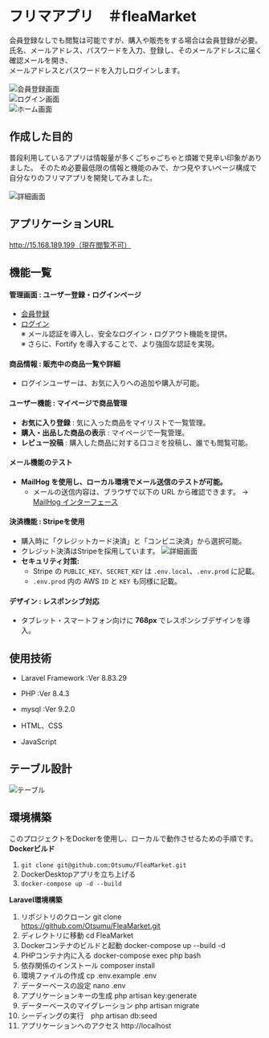 # フリマアプリ　＃fleaMarket

会員登録なしでも閲覧は可能ですが、購入や販売をする場合は会員登録が必要。<br>
氏名、メールアドレス、パスワードを入力、登録し、そのメールアドレスに届く確認メールを開き、<br>
メールアドレスとパスワードを入力しログインします。<br><br>
![会員登録画面](README/images/register.png)<br>
![ログイン画面](README/images/login.png)<br>
![ホーム画面](README/images/home.png)

## 作成した目的
普段利用しているアプリは情報量が多くごちゃごちゃと煩雑で見辛い印象がありました。
そのため必要最低限の情報と機能のみで、かつ見やすいページ構成で自分なりのフリマアプリを開発してみました。<br><br>
![詳細画面](README/images/detail.png)


## アプリケーションURL
http://15.168.189.199（現在閲覧不可）

## 機能一覧

#### 管理画面 : ユーザー登録・ログインページ
- [会員登録](http://localhost/register)
- [ログイン](http://localhost/login)<br>
  ※ メール認証を導入し、安全なログイン・ログアウト機能を提供。<br>
  ※ さらに、Fortify を導入することで、より強固な認証を実現。

#### 商品情報 : 販売中の商品一覧や詳細
- ログインユーザーは、お気に入りへの追加や購入が可能。

#### ユーザー機能 : マイページで商品管理
- **お気に入り登録** : 気に入った商品をマイリストで一覧管理。
- **購入・出品した商品の表示** : マイページで一覧管理。
- **レビュー投稿** : 購入した商品に対する口コミを投稿し、誰でも閲覧可能。

#### メール機能のテスト
- **MailHog を使用し、ローカル環境でメール送信のテストが可能。**
  - メールの送信内容は、ブラウザで以下の URL から確認できます。
    → [MailHog インターフェース](http://localhost:8025)

#### 決済機能 : Stripeを使用
- 購入時に「クレジットカード決済」と「コンビニ決済」から選択可能。
- クレジット決済はStripeを採用しています。
![詳細画面](README/images/create.png)
- **セキュリティ対策:**
  - Stripe の `PUBLIC_KEY`、`SECRET_KEY` は `.env.local`、`.env.prod` に記載。
  - `.env.prod` 内の AWS `ID` と `KEY` も同様に記載。

#### デザイン : レスポンシブ対応
- タブレット・スマートフォン向けに **768px** でレスポンシブデザインを導入。

## 使用技術
  - Laravel Framework :Ver 8.83.29

  - PHP :Ver 8.4.3

  - mysql :Ver 9.2.0

  - HTML、CSS

  - JavaScript

## テーブル設計
![テーブル](README/images/table.png)

## 環境構築　
このプロジェクトをDockerを使用し、ローカルで動作させるための手順です。<br>
**Dockerビルド**
1. `git clone git@github.com:Otsumu/FleaMarket.git`
2. DockerDesktopアプリを立ち上げる
3. `docker-compose up -d --build`<br>

**Laravel環境構築**
1. リポジトリのクローン git clone https://github.com/Otsumu/FleaMarket.git<br>
2. ディレクトリに移動 cd FleaMarket<br>
3. Dockerコンテナのビルドと起動 docker-compose up --build -d<br>
4. PHPコンテナ内に入る docker-compose exec php bash<br>
5. 依存関係のインストール composer install<br>
6. 環境ファイルの作成 cp .env.example .env<br>
7. データーベースの設定 nano .env<br>
8. アプリケーションキーの生成 php artisan key:generate<br>
9. データーベースのマイグレーション php artisan migrate<br>
10. シーディングの実行　php artisan db:seed<br>
11. アプリケーションへのアクセス http://localhost
